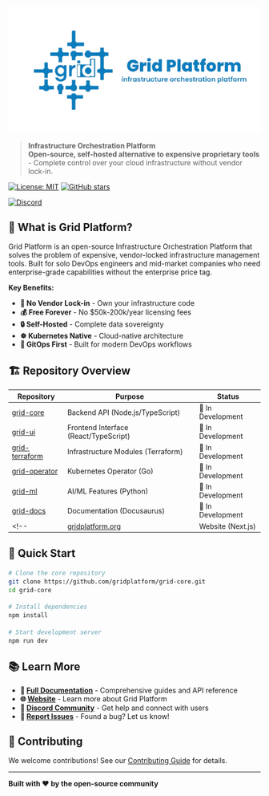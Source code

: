 <!-- # Grid Platform -->

![Grid Banner](../readme-assets/banner.png)

> **Infrastructure Orchestration Platform**  
> **Open-source, self-hosted alternative to expensive proprietary tools** - Complete control over your cloud infrastructure without vendor lock-in.

[![License: MIT](https://img.shields.io/badge/License-MIT-yellow.svg)](https://opensource.org/licenses/MIT)
[![GitHub stars](https://img.shields.io/github/stars/gridplatform/grid-core?style=social)](https://github.com/gridplatform/grid-core)
<!-- [![CNCF](https://img.shields.io/badge/CNCF-Sandbox-blue)](https://www.cncf.io/) -->
[![Discord](https://img.shields.io/discord/1234567890?color=7289da&logo=discord&logoColor=white)](https://discord.gg/gridplatform)

## 🚀 What is Grid Platform?

Grid Platform is an open-source Infrastructure Orchestration Platform that solves the problem of expensive, vendor-locked infrastructure management tools. Built for solo DevOps engineers and mid-market companies who need enterprise-grade capabilities without the enterprise price tag.

**Key Benefits:**
- **🚫 No Vendor Lock-in** - Own your infrastructure code
- **💰 Free Forever** - No $50k-200k/year licensing fees
- **🔒 Self-Hosted** - Complete data sovereignty
- **☸️ Kubernetes Native** - Cloud-native architecture
- **🔄 GitOps First** - Built for modern DevOps workflows

## 🏗️ Repository Overview

| Repository | Purpose | Status |
|------------|---------|--------|
| [grid-core](https://github.com/gridplatform/grid-core) | Backend API (Node.js/TypeScript) | 🚧 In Development |
| [grid-ui](https://github.com/gridplatform/grid-ui) | Frontend Interface (React/TypeScript) | 🚧 In Development |
| [grid-terraform](https://github.com/gridplatform/grid-terraform) | Infrastructure Modules (Terraform) | 🚧 In Development |
| [grid-operator](https://github.com/gridplatform/grid-operator) | Kubernetes Operator (Go) | 🚧 In Development |
| [grid-ml](https://github.com/gridplatform/grid-ml) | AI/ML Features (Python) | 🚧 In Development |
| [grid-docs](https://github.com/gridplatform/grid-docs) | Documentation (Docusaurus) | 🚧 In Development |
<!-- | [gridplatform.org](https://github.com/gridplatform/gridplatform.org) | Website (Next.js) | 🚧 In Development | -->

## 🚀 Quick Start

```bash
# Clone the core repository
git clone https://github.com/gridplatform/grid-core.git
cd grid-core

# Install dependencies
npm install

# Start development server
npm run dev
```

## 📚 Learn More

- **📖 [Full Documentation](https://github.com/gridplatform/grid-docs)** - Comprehensive guides and API reference
- **🌐 [Website](https://gridplatform.org)** - Learn more about Grid Platform
- **💬 [Discord Community](https://discord.gg/gridplatform)** - Get help and connect with users
- **🐛 [Report Issues](https://github.com/gridplatform/grid-core/issues)** - Found a bug? Let us know!

## 🤝 Contributing

We welcome contributions! See our [Contributing Guide](https://github.com/gridplatform/grid-core/blob/main/CONTRIBUTING.md) for details.

---

**Built with ❤️ by the open-source community**